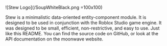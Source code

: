 ![Stew Logo](/SoupWhiteBlack.png =100x100)

Stew is a minimalistic data-oriented entity-component module. It is designed to be used in conjunction with the Roblox Studio game engine. It was designed to be small, efficient, non-restrictive, and easy to use. Just like this README. You can find the source code on GitHub, or look at the API documentation on the moonwave website.